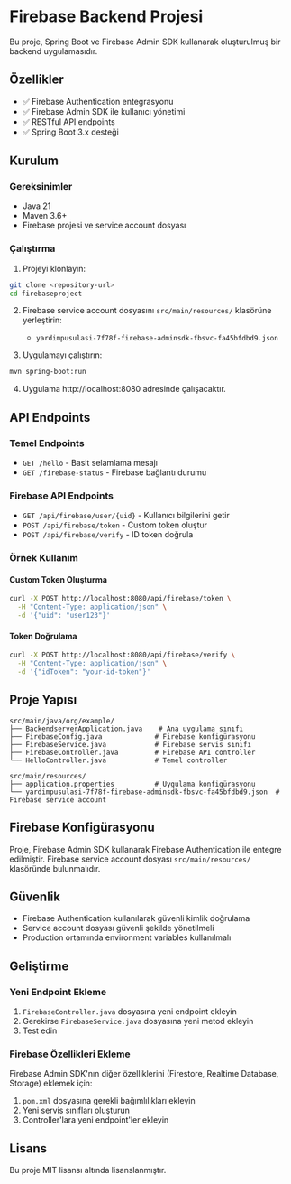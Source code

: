 # Firebase Backend Projesi

Bu proje, Spring Boot ve Firebase Admin SDK kullanarak oluşturulmuş bir backend uygulamasıdır.

## Özellikler

- ✅ Firebase Authentication entegrasyonu
- ✅ Firebase Admin SDK ile kullanıcı yönetimi
- ✅ RESTful API endpoints
- ✅ Spring Boot 3.x desteği

## Kurulum

### Gereksinimler

- Java 21
- Maven 3.6+
- Firebase projesi ve service account dosyası

### Çalıştırma

1. Projeyi klonlayın:
```bash
git clone <repository-url>
cd firebaseproject
```

2. Firebase service account dosyasını `src/main/resources/` klasörüne yerleştirin:
   - `yardimpusulasi-7f78f-firebase-adminsdk-fbsvc-fa45bfdbd9.json`

3. Uygulamayı çalıştırın:
```bash
mvn spring-boot:run
```

4. Uygulama http://localhost:8080 adresinde çalışacaktır.

## API Endpoints

### Temel Endpoints

- `GET /hello` - Basit selamlama mesajı
- `GET /firebase-status` - Firebase bağlantı durumu

### Firebase API Endpoints

- `GET /api/firebase/user/{uid}` - Kullanıcı bilgilerini getir
- `POST /api/firebase/token` - Custom token oluştur
- `POST /api/firebase/verify` - ID token doğrula

### Örnek Kullanım

#### Custom Token Oluşturma
```bash
curl -X POST http://localhost:8080/api/firebase/token \
  -H "Content-Type: application/json" \
  -d '{"uid": "user123"}'
```

#### Token Doğrulama
```bash
curl -X POST http://localhost:8080/api/firebase/verify \
  -H "Content-Type: application/json" \
  -d '{"idToken": "your-id-token"}'
```

## Proje Yapısı

```
src/main/java/org/example/
├── BackendserverApplication.java    # Ana uygulama sınıfı
├── FirebaseConfig.java             # Firebase konfigürasyonu
├── FirebaseService.java            # Firebase servis sınıfı
├── FirebaseController.java         # Firebase API controller
└── HelloController.java            # Temel controller

src/main/resources/
├── application.properties          # Uygulama konfigürasyonu
└── yardimpusulasi-7f78f-firebase-adminsdk-fbsvc-fa45bfdbd9.json  # Firebase service account
```

## Firebase Konfigürasyonu

Proje, Firebase Admin SDK kullanarak Firebase Authentication ile entegre edilmiştir. Firebase service account dosyası `src/main/resources/` klasöründe bulunmalıdır.

## Güvenlik

- Firebase Authentication kullanılarak güvenli kimlik doğrulama
- Service account dosyası güvenli şekilde yönetilmeli
- Production ortamında environment variables kullanılmalı

## Geliştirme

### Yeni Endpoint Ekleme

1. `FirebaseController.java` dosyasına yeni endpoint ekleyin
2. Gerekirse `FirebaseService.java` dosyasına yeni metod ekleyin
3. Test edin

### Firebase Özellikleri Ekleme

Firebase Admin SDK'nın diğer özelliklerini (Firestore, Realtime Database, Storage) eklemek için:

1. `pom.xml` dosyasına gerekli bağımlılıkları ekleyin
2. Yeni servis sınıfları oluşturun
3. Controller'lara yeni endpoint'ler ekleyin

## Lisans

Bu proje MIT lisansı altında lisanslanmıştır. 